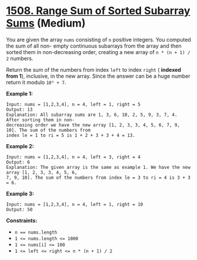 # [1508. Range Sum of Sorted Subarray Sums][link] (Medium)

[link]: https://leetcode.com/problems/range-sum-of-sorted-subarray-sums/

You are given the array `nums` consisting of `n` positive integers. You computed the sum of all non-
empty continuous subarrays from the array and then sorted them in non-decreasing order, creating a
new array of `n * (n + 1) / 2` numbers.

Return the sum of the numbers from index  `left` to index  `right` ( **indexed from 1**), inclusive,
in the new array. Since the answer can be a huge number return it modulo `10⁹ + 7`.

**Example 1:**

```
Input: nums = [1,2,3,4], n = 4, left = 1, right = 5
Output: 13
Explanation: All subarray sums are 1, 3, 6, 10, 2, 5, 9, 3, 7, 4. After sorting them in non-
decreasing order we have the new array [1, 2, 3, 3, 4, 5, 6, 7, 9, 10]. The sum of the numbers from
index le = 1 to ri = 5 is 1 + 2 + 3 + 3 + 4 = 13.
```

**Example 2:**

```
Input: nums = [1,2,3,4], n = 4, left = 3, right = 4
Output: 6
Explanation: The given array is the same as example 1. We have the new array [1, 2, 3, 3, 4, 5, 6,
7, 9, 10]. The sum of the numbers from index le = 3 to ri = 4 is 3 + 3 = 6.
```

**Example 3:**

```
Input: nums = [1,2,3,4], n = 4, left = 1, right = 10
Output: 50
```

**Constraints:**

- `n == nums.length`
- `1 <= nums.length <= 1000`
- `1 <= nums[i] <= 100`
- `1 <= left <= right <= n * (n + 1) / 2`
